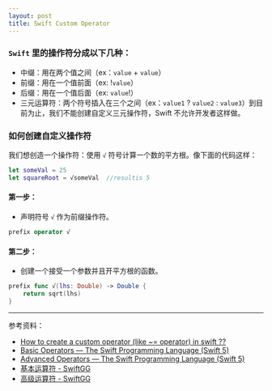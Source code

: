 ```yaml
---
layout: post
title: Swift Custom Operator
---
```



### `Swift` 里的操作符分成以下几种：
- 中缀：用在两个值之间（ex：`value` + `value`）
- 前缀：用在一个值前面（ex: !`value`）
- 后缀：用在一个值后面（ex: `value`!）
- 三元运算符：两个符号插入在三个之间（ex：`value1` ? `value2` : `value3`）到目前为止，我们不能创建自定义三元操作符，Swift 不允许开发者这样做。

### 如何创建自定义操作符
我们想创造一个操作符：使用 `√` 符号计算一个数的平方根。像下面的代码这样：

```swift
let someVal = 25
let squareRoot = √someVal  //resultis 5
```

#### 第一步：
- 声明符号 `√` 作为前缀操作符。

```swift
prefix operator √
```

#### 第二步：
- 创建一个接受一个参数并且开平方根的函数。

```swift
prefix func √(lhs: Double) -> Double {
    return sqrt(lhs)
}
```

---
参考资料：
- [How to create a custom operator (like ~= operator) in swift ?? ](https://medium.com/@abhimuralidharan/how-to-create-a-custom-operator-like-operator-in-swift-55953c0c0bf2)
- [Basic Operators — The Swift Programming Language (Swift 5)](https://docs.swift.org/swift-book/LanguageGuide/BasicOperators.html)
- [Advanced Operators — The Swift Programming Language (Swift 5)](https://docs.swift.org/swift-book/LanguageGuide/AdvancedOperators.html)
- [基本运算符 - SwiftGG](https://swiftgg.gitbook.io/swift/swift-jiao-cheng/02_basic_operators)
- [高级运算符 - SwiftGG](https://swiftgg.gitbook.io/swift/swift-jiao-cheng/26_advanced_operators)